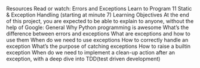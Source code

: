 Resources Read or watch: Errors and Exceptions Learn to Program 11 Static & Exception Handling (starting at minute 7) Learning Objectives At the end of this project, you are expected to be able to explain to anyone, without the help of Google: General Why Python programming is awesome What’s the difference between errors and exceptions What are exceptions and how to use them When do we need to use exceptions How to correctly handle an exception What’s the purpose of catching exceptions How to raise a builtin exception When do we need to implement a clean-up action after an exception, with a deep dive into TDD(test driven development)
